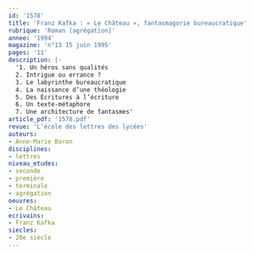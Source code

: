 ```yaml
---
id: '1578'
title: 'Franz Kafka : « Le Château », fantasmagorie bureaucratique'
rubrique: 'Roman [agrégation]'
annee: '1994'
magazine: 'n°13 15 juin 1995'
pages: '11'
description: |-
  '1. Un héros sans qualités
  2. Intrigue ou errance ?
  3. Le labyrinthe bureaucratique
  4. La naissance d’une théologie
  5. Des Écritures à l’écriture
  6. Un texte-métaphore
  7. Une architecture de fantasmes'
article_pdf: '1578.pdf'
revue: 'L’école des lettres des lycées'
auteurs:
- Anne-Marie Baron
disciplines:
- lettres
niveau_etudes:
- seconde
- première
- terminale
- agrégation
oeuvres:
- Le Château
ecrivains:
- Franz Kafka
siecles:
- 20e siècle
---
```

